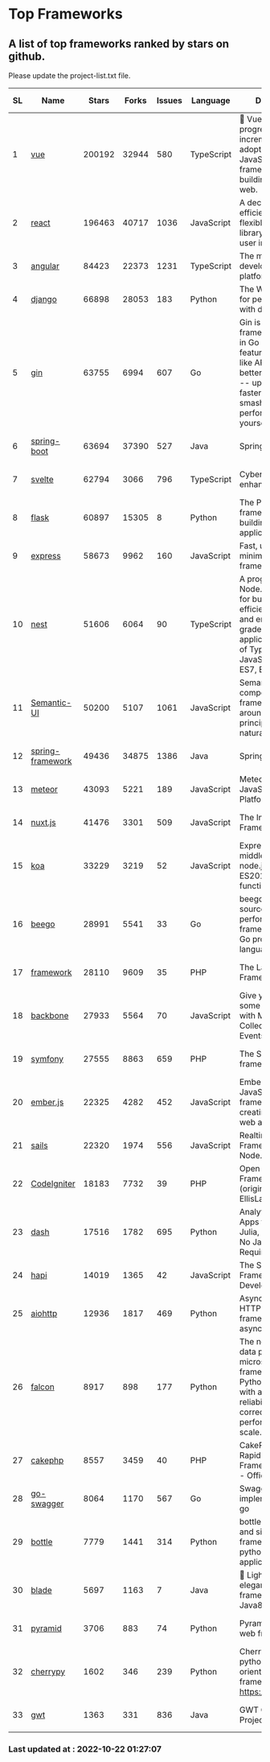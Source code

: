 # Top Frameworks
## A list of top frameworks ranked by stars on github.  
Please update the project-list.txt file.

| SL| Name  | Stars| Forks| Issues | Language | Description | Last Commit |
| --| ------| -----| ---- | ------ | -------- | ----------- | ----------- |
| 1 | [vue](https://github.com/vuejs/vue) | 200192 | 32944 | 580 | TypeScript | 🖖 Vue.js is a progressive, incrementally-adoptable JavaScript framework for building UI on the web. | 2022-10-19 04:45:59 |
| 2 | [react](https://github.com/facebook/react) | 196463 | 40717 | 1036 | JavaScript | A declarative, efficient, and flexible JavaScript library for building user interfaces. | 2022-10-21 22:21:29 |
| 3 | [angular](https://github.com/angular/angular) | 84423 | 22373 | 1231 | TypeScript | The modern web developer’s platform | 2022-10-21 17:14:00 |
| 4 | [django](https://github.com/django/django) | 66898 | 28053 | 183 | Python | The Web framework for perfectionists with deadlines. | 2022-10-21 15:12:12 |
| 5 | [gin](https://github.com/gin-gonic/gin) | 63755 | 6994 | 607 | Go | Gin is a HTTP web framework written in Go (Golang). It features a Martini-like API with much better performance -- up to 40 times faster. If you need smashing performance, get yourself some Gin. | 2022-10-19 16:49:19 |
| 6 | [spring-boot](https://github.com/spring-projects/spring-boot) | 63694 | 37390 | 527 | Java | Spring Boot | 2022-10-21 15:38:52 |
| 7 | [svelte](https://github.com/sveltejs/svelte) | 62794 | 3066 | 796 | TypeScript | Cybernetically enhanced web apps | 2022-10-20 18:04:35 |
| 8 | [flask](https://github.com/pallets/flask) | 60897 | 15305 | 8 | Python | The Python micro framework for building web applications. | 2022-10-05 03:09:06 |
| 9 | [express](https://github.com/expressjs/express) | 58673 | 9962 | 160 | JavaScript | Fast, unopinionated, minimalist web framework for node. | 2022-10-08 20:11:42 |
| 10 | [nest](https://github.com/nestjs/nest) | 51606 | 6064 | 90 | TypeScript | A progressive Node.js framework for building efficient, scalable, and enterprise-grade server-side applications on top of TypeScript & JavaScript (ES6, ES7, ES8) 🚀 | 2022-10-21 15:55:51 |
| 11 | [Semantic-UI](https://github.com/Semantic-Org/Semantic-UI) | 50200 | 5107 | 1061 | JavaScript | Semantic is a UI component framework based around useful principles from natural language. | 2022-10-06 20:02:37 |
| 12 | [spring-framework](https://github.com/spring-projects/spring-framework) | 49436 | 34875 | 1386 | Java | Spring Framework | 2022-10-21 13:24:08 |
| 13 | [meteor](https://github.com/meteor/meteor) | 43093 | 5221 | 189 | JavaScript | Meteor, the JavaScript App Platform | 2022-10-21 13:14:28 |
| 14 | [nuxt.js](https://github.com/nuxt/nuxt.js) | 41476 | 3301 | 509 | JavaScript | The Intuitive Vue(2) Framework | 2022-09-05 13:31:52 |
| 15 | [koa](https://github.com/koajs/koa) | 33229 | 3219 | 52 | JavaScript | Expressive middleware for node.js using ES2017 async functions | 2022-10-05 16:18:05 |
| 16 | [beego](https://github.com/beego/beego) | 28991 | 5541 | 33 | Go | beego is an open-source, high-performance web framework for the Go programming language. | 2022-09-14 08:37:19 |
| 17 | [framework](https://github.com/laravel/framework) | 28110 | 9609 | 35 | PHP | The Laravel Framework. | 2022-10-21 18:42:56 |
| 18 | [backbone](https://github.com/jashkenas/backbone) | 27933 | 5564 | 70 | JavaScript | Give your JS App some Backbone with Models, Views, Collections, and Events | 2022-08-23 08:30:45 |
| 19 | [symfony](https://github.com/symfony/symfony) | 27555 | 8863 | 659 | PHP | The Symfony PHP framework | 2022-10-21 06:04:10 |
| 20 | [ember.js](https://github.com/emberjs/ember.js) | 22325 | 4282 | 452 | JavaScript | Ember.js - A JavaScript framework for creating ambitious web applications | 2022-10-18 20:19:57 |
| 21 | [sails](https://github.com/balderdashy/sails) | 22320 | 1974 | 556 | JavaScript | Realtime MVC Framework for Node.js | 2022-09-02 20:00:35 |
| 22 | [CodeIgniter](https://github.com/bcit-ci/CodeIgniter) | 18183 | 7732 | 39 | PHP | Open Source PHP Framework (originally from EllisLab) | 2022-06-27 19:12:41 |
| 23 | [dash](https://github.com/plotly/dash) | 17516 | 1782 | 695 | Python | Analytical Web Apps for Python, R, Julia, and Jupyter. No JavaScript Required. | 2022-10-17 14:45:24 |
| 24 | [hapi](https://github.com/hapijs/hapi) | 14019 | 1365 | 42 | JavaScript | The Simple, Secure Framework Developers Trust | 2022-08-24 06:29:54 |
| 25 | [aiohttp](https://github.com/aio-libs/aiohttp) | 12936 | 1817 | 469 | Python | Asynchronous HTTP client/server framework for asyncio and Python | 2022-10-17 19:05:10 |
| 26 | [falcon](https://github.com/falconry/falcon) | 8917 | 898 | 177 | Python | The no-magic web data plane API and microservices framework for Python developers, with a focus on reliability, correctness, and performance at scale. | 2022-10-10 19:16:57 |
| 27 | [cakephp](https://github.com/cakephp/cakephp) | 8557 | 3459 | 40 | PHP | CakePHP: The Rapid Development Framework for PHP - Official Repository | 2022-10-19 21:10:49 |
| 28 | [go-swagger](https://github.com/go-swagger/go-swagger) | 8064 | 1170 | 567 | Go | Swagger 2.0 implementation for go | 2022-10-06 03:55:56 |
| 29 | [bottle](https://github.com/bottlepy/bottle) | 7779 | 1441 | 314 | Python | bottle.py is a fast and simple micro-framework for python web-applications. | 2022-09-05 15:24:52 |
| 30 | [blade](https://github.com/lets-blade/blade) | 5697 | 1163 | 7 | Java | :rocket: Lightning fast and elegant mvc framework for Java8 | 2022-05-10 12:38:06 |
| 31 | [pyramid](https://github.com/Pylons/pyramid) | 3706 | 883 | 74 | Python | Pyramid - A Python web framework | 2022-09-29 23:22:56 |
| 32 | [cherrypy](https://github.com/cherrypy/cherrypy) | 1602 | 346 | 239 | Python | CherryPy is a pythonic, object-oriented HTTP framework.      https://cherrypy.dev | 2022-07-17 20:36:25 |
| 33 | [gwt](https://github.com/gwtproject/gwt) | 1363 | 331 | 836 | Java | GWT Open Source Project | 2022-07-26 22:23:28 |

### Last updated at : 2022-10-22 01:27:07
